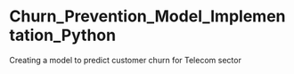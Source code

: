 # Churn_Prevention_Model_Implementation_Python
Creating a model to predict customer  churn for Telecom sector
